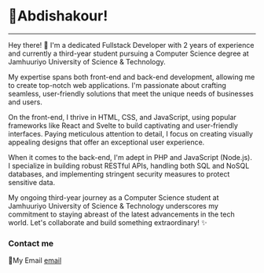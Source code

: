 

# 🚀Abdishakour!
<hr>


Hey there! 👋 I'm a dedicated Fullstack Developer with 2 years of experience and currently a third-year student pursuing a Computer Science degree at Jamhuuriyo University of Science & Technology.

My expertise spans both front-end and back-end development, allowing me to create top-notch web applications. I'm passionate about crafting seamless, user-friendly solutions that meet the unique needs of businesses and users.

On the front-end, I thrive in HTML, CSS, and JavaScript, using popular frameworks like React and Svelte to build captivating and user-friendly interfaces. Paying meticulous attention to detail, I focus on creating visually appealing designs that offer an exceptional user experience.

When it comes to the back-end, I'm adept in PHP and JavaScript (Node.js). I specialize in building robust RESTful APIs, handling both SQL and NoSQL databases, and implementing stringent security measures to protect sensitive data.

My ongoing third-year journey as a Computer Science student at Jamhuuriyo University of Science & Technology underscores my commitment to staying abreast of the latest advancements in the tech world. Let's collaborate and build something extraordinary! ✨


### Contact me
🔩My Email [email](engshakrayare114@gmai.com)
